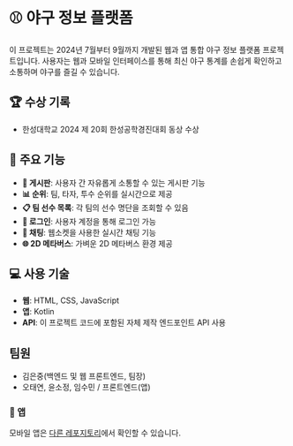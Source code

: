 # ⚾ 야구 정보 플랫폼

이 프로젝트는 2024년 7월부터 9월까지 개발된 웹과 앱 통합 야구 정보 플랫폼 프로젝트입니다. 사용자는 웹과 모바일 인터페이스를 통해 최신 야구 통계를 손쉽게 확인하고 소통하며 야구를 즐길 수 있습니다.

## 🏆 수상 기록
- 한성대학교 2024 제 20회 한성공학경진대회 동상 수상

## 🔑 주요 기능
- **📝 게시판**: 사용자 간 자유롭게 소통할 수 있는 게시판 기능
- **📊 순위**: 팀, 타자, 투수 순위를 실시간으로 제공
- **📋 팀 선수 목록**: 각 팀의 선수 명단을 조회할 수 있음
- **🔐 로그인**: 사용자 계정을 통해 로그인 가능
- **💬 채팅**: 웹소켓을 사용한 실시간 채팅 기능
- **🌐 2D 메타버스**: 가벼운 2D 메타버스 환경 제공

## 💻 사용 기술
- **웹**: HTML, CSS, JavaScript
- **앱**: Kotlin
- **API**: 이 프로젝트 코드에 포함된 자체 제작 엔드포인트 API 사용

## 팀원
 - 김은중(백엔드 및 웹 프론트엔드, 팀장) 
 - 오태연, 윤소정, 임수민 / 프론트엔드(앱)

### 📱 앱
모바일 앱은 [다른 레포지토리](https://github.com/Urasica/baseballProject)에서 확인할 수 있습니다.
